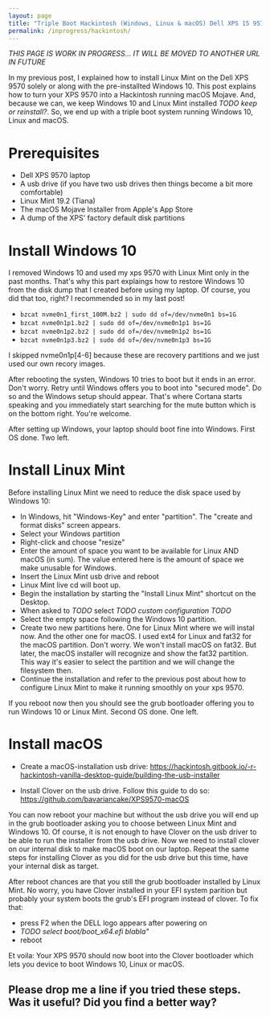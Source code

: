 ```yaml
---
layout: page
title: "Triple Boot Hackintosh (Windows, Linux & macOS) Dell XPS 15 9570"
permalink: /inprogress/hackintosh/
---
```


*THIS PAGE IS WORK IN PROGRESS... IT WILL BE MOVED TO ANOTHER URL IN FUTURE*

In my previous post, I explained how to install Linux Mint on the Dell XPS 9570 solely or along with the pre-installted Windows 10. This post explains how to turn your XPS 9570 into a Hackintosh running macOS Mojave. And, because we can, we keep Windows 10 and Linux Mint installed *TODO keep or reinstall?*. So, we end up with a triple boot system running Windows 10, Linux and macOS.


# Prerequisites
- Dell XPS 9570 laptop
- A usb drive (if you have two usb drives then things become a bit more comfortable)
- Linux Mint 19.2 (Tiana)
- The macOS Mojave Installer from Apple's App Store
- A dump of the XPS' factory default disk partitions


# Install Windows 10
I removed Windows 10 and used my xps 9570 with Linux Mint only in the past months. That's why this part explaings how to restore Windows 10 from the disk dump that I created before using my laptop. Of course, you did that too, right? I recommended so in my last post!

- `bzcat nvme0n1_first_100M.bz2 | sudo dd of=/dev/nvme0n1 bs=1G`
- `bzcat nvme0n1p1.bz2 | sudo dd of=/dev/nvme0n1p1 bs=1G`
- `bzcat nvme0n1p2.bz2 | sudo dd of=/dev/nvme0n1p2 bs=1G`
- `bzcat nvme0n1p3.bz2 | sudo dd of=/dev/nvme0n1p3 bs=1G`

I skipped nvme0n1p[4-6] because these are recovery partitions and we just used our own recory images.

After rebooting the systen, Windows 10 tries to boot but it ends in an error. Don't worry. Retry until Windows offers you to boot into "secured mode". Do so and the Windows setup should appear. That's where Cortana starts speaking and you immediately start searching for the mute button which is on the bottom right. You're welcome.

After setting up Windows, your laptop should boot fine into Windows. First OS done. Two left.


# Install Linux Mint
Before installing Linux Mint we need to reduce the disk space used by Windows 10:
- In Windows, hit  "Windows-Key" and enter "partition". The "create and format disks" screen appears.
- Select your Windows partition
- Right-click and choose "resize"
- Enter the amount of space you want to be available for Linux AND macOS (in sum). The value entered here is the amount of space we make unusable for Windows.
- Insert the Linux Mint usb drive and reboot
- Linux Mint live cd will boot up.
- Begin the installation by starting the "Install Linux Mint" shortcut on the Desktop.
- When asked to *TODO* select *TODO custom configuration TODO*
- Select the empty space following the Windows 10 partition.
- Create two new partitions here. One for Linux Mint where we will instal now. And the other one for macOS. I used ext4 for Linux and fat32 for the macOS partition. Don't worry. We won't install macOS on fat32. But later, the macOS installer will recognize and show the fat32 partition. This way it's easier to select the partition and we will change the filesystem then.
- Continue the installation and refer to the previous post about how to configure Linux Mint to make it running smoothly on your xps 9570.

If you reboot now then you should see the grub bootloader offering you to run Windows 10 or Linux Mint. Second OS done. One left.

# Install macOS

- Create a macOS-installation usb drive:
https://hackintosh.gitbook.io/-r-hackintosh-vanilla-desktop-guide/building-the-usb-installer

- Install Clover on the usb drive. Follow this guide to do so:
https://github.com/bavariancake/XPS9570-macOS

You can now reboot your machine but without the usb drive you will end up in the grub bootloader asking you to choose between Linux Mint and Windows 10. Of course, it is not enough to have Clover on the usb driver to be able to run the installer from the usb drive. Now we need to install clover on our internal disk to make macOS boot on our laptop. Repeat the same steps for installing Clover as you did for the usb drive but this time, have your internal disk as target.

After reboot chances are that you still the grub bootloader installed by Linux Mint. No worry, you have Clover installed in your EFI system parition but probably your system boots the grub's EFI program instead of clover. To fix that:
- press F2 when the DELL logo appears after powering on
- *TODO select boot/boot_x64.efi blabla"*
- reboot

Et voila: Your XPS 9570 should now boot into the Clover bootloader which lets you device to boot Windows 10, Linux or macOS.


## Please drop me a line if you tried these steps. Was it useful? Did you find a better way?


